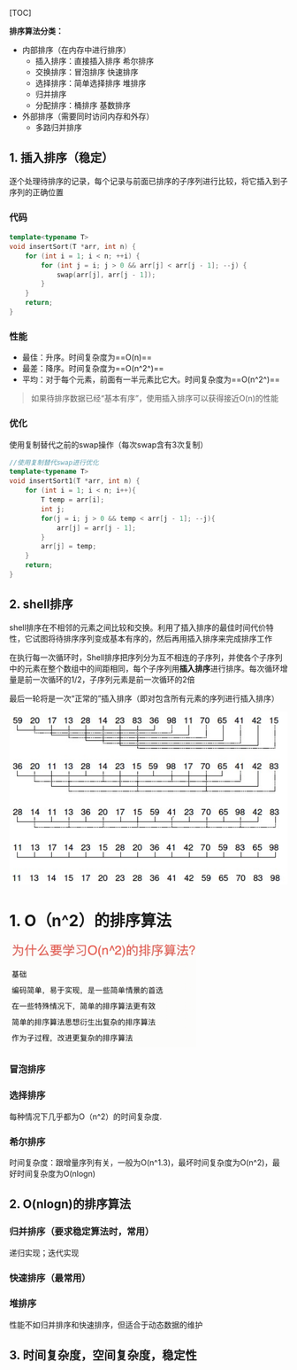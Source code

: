 [TOC]

**排序算法分类：**

- 内部排序（在内存中进行排序）
  - 插入排序：直接插入排序   希尔排序
  - 交换排序：冒泡排序   快速排序
  - 选择排序：简单选择排序   堆排序
  - 归并排序
  - 分配排序：桶排序  基数排序
- 外部排序（需要同时访问内存和外存）
  - 多路归并排序

## 1. 插入排序（稳定）

逐个处理待排序的记录，每个记录与前面已排序的子序列进行比较，将它插入到子序列的正确位置

### **代码**

```c++
template<typename T>
void insertSort(T *arr, int n) {
    for (int i = 1; i < n; ++i) {
        for (int j = i; j > 0 && arr[j] < arr[j - 1]; --j) {
            swap(arr[j], arr[j - 1]);
        }
    }
    return;
}
```

### 性能

- 最佳：升序。时间复杂度为==O(n)==
- 最差：降序。时间复杂度为==O(n^2^)==
- 平均：对于每个元素，前面有一半元素比它大。时间复杂度为==O(n^2^)==

> 如果待排序数据已经“基本有序”，使用插入排序可以获得接近O(n)的性能

### 优化

使用复制替代之前的swap操作（每次swap含有3次复制）

```c++
//使用复制替代swap进行优化
template<typename T>
void insertSort1(T *arr, int n) {
    for (int i = 1; i < n; i++){
        T temp = arr[i];
        int j;
        for(j = i; j > 0 && temp < arr[j - 1]; --j){
            arr[j] = arr[j - 1];
        }
        arr[j] = temp;
    }
    return;
}
```

## 2. shell排序

shell排序在不相邻的元素之间比较和交换。利用了插入排序的最佳时间代价特性，它试图将待排序序列变成基本有序的，然后再用插入排序来完成排序工作

在执行每一次循环时，Shell排序把序列分为互不相连的子序列，并使各个子序列中的元素在整个数组中的间距相同，每个子序列用**插入排序**进行排序。每次循环增量是前一次循环的1/2，子序列元素是前一次循环的2倍

最后一轮将是一次“正常的”插入排序（即对包含所有元素的序列进行插入排序）

![](../../pics/al-sort-1.png)



# 1. O（n^2）的排序算法

<img src="../../pics/image-20200306142749682.png" alt="image-20200306142749682" style="zoom: 33%;" />

### 冒泡排序

### 选择排序

每种情况下几乎都为O（n^2）的时间复杂度.

### 希尔排序

时间复杂度：跟增量序列有关，一般为O(n^1.3)，最坏时间复杂度为O(n^2)，最好时间复杂度为O(nlogn)

## 2. O(nlogn)的排序算法

### 归并排序（要求稳定算法时，常用）

递归实现；迭代实现

### 快速排序（最常用）

### 堆排序

性能不如归并排序和快速排序，但适合于动态数据的维护

## 3. 时间复杂度，空间复杂度，稳定性